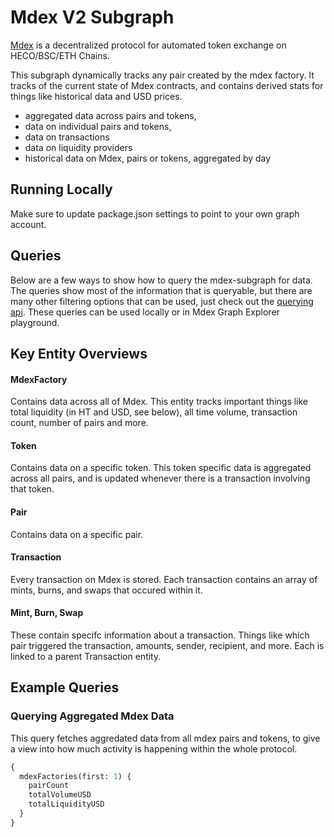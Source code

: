 # Mdex V2 Subgraph

[Mdex](https://mdex.com/) is a decentralized protocol for automated token exchange on HECO/BSC/ETH Chains.

This subgraph dynamically tracks any pair created by the mdex factory. It tracks of the current state of Mdex contracts, and contains derived stats for things like historical data and USD prices.

- aggregated data across pairs and tokens,
- data on individual pairs and tokens,
- data on transactions
- data on liquidity providers
- historical data on Mdex, pairs or tokens, aggregated by day

## Running Locally

Make sure to update package.json settings to point to your own graph account.

## Queries

Below are a few ways to show how to query the mdex-subgraph for data. The queries show most of the information that is queryable, but there are many other filtering options that can be used, just check out the [querying api](https://graph.mdex.one/subgraphs/name/mdex/swap/graphql). These queries can be used locally or in Mdex Graph Explorer playground.

## Key Entity Overviews

#### MdexFactory

Contains data across all of Mdex. This entity tracks important things like total liquidity (in HT and USD, see below), all time volume, transaction count, number of pairs and more.

#### Token

Contains data on a specific token. This token specific data is aggregated across all pairs, and is updated whenever there is a transaction involving that token.

#### Pair

Contains data on a specific pair.

#### Transaction

Every transaction on Mdex is stored. Each transaction contains an array of mints, burns, and swaps that occured within it.

#### Mint, Burn, Swap

These contain specifc information about a transaction. Things like which pair triggered the transaction, amounts, sender, recipient, and more. Each is linked to a parent Transaction entity.

## Example Queries

### Querying Aggregated Mdex Data

This query fetches aggredated data from all mdex pairs and tokens, to give a view into how much activity is happening within the whole protocol.

```graphql
{
  mdexFactories(first: 1) {
    pairCount
    totalVolumeUSD
    totalLiquidityUSD
  }
}
```
